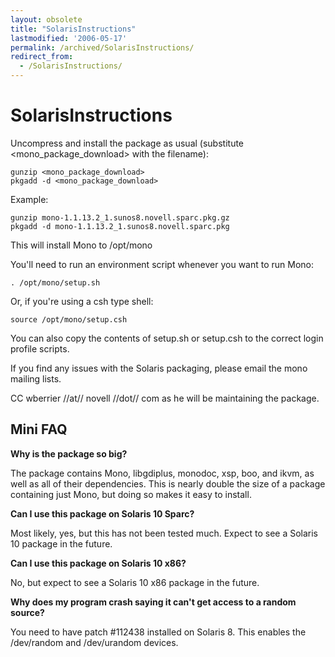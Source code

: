 ```yaml
---
layout: obsolete
title: "SolarisInstructions"
lastmodified: '2006-05-17'
permalink: /archived/SolarisInstructions/
redirect_from:
  - /SolarisInstructions/
---
```


SolarisInstructions
===================

Uncompress and install the package as usual (substitute \<mono\_package\_download\> with the filename):

    gunzip <mono_package_download>
    pkgadd -d <mono_package_download>

Example:

    gunzip mono-1.1.13.2_1.sunos8.novell.sparc.pkg.gz
    pkgadd -d mono-1.1.13.2_1.sunos8.novell.sparc.pkg

This will install Mono to /opt/mono

You'll need to run an environment script whenever you want to run Mono:

    . /opt/mono/setup.sh

Or, if you're using a csh type shell:

    source /opt/mono/setup.csh

You can also copy the contents of setup.sh or setup.csh to the correct login profile scripts.

If you find any issues with the Solaris packaging, please email the mono mailing lists.

CC wberrier //at// novell //dot// com as he will be maintaining the package.

Mini FAQ
--------

**Why is the package so big?**

The package contains Mono, libgdiplus, monodoc, xsp, boo, and ikvm, as well as all of their dependencies. This is nearly double the size of a package containing just Mono, but doing so makes it easy to install.

**Can I use this package on Solaris 10 Sparc?**

Most likely, yes, but this has not been tested much. Expect to see a Solaris 10 package in the future.

**Can I use this package on Solaris 10 x86?**

No, but expect to see a Solaris 10 x86 package in the future.

**Why does my program crash saying it can't get access to a random source?**

You need to have patch \#112438 installed on Solaris 8. This enables the /dev/random and /dev/urandom devices.

